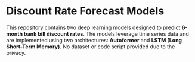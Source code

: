 # Discount Rate Forecast Models

This repository contains two deep learning models designed to predict **6-month bank bill discount rates**. The models leverage time series data and are implemented using two architectures: **Autoformer** and **LSTM (Long Short-Term Memory)**.
No dataset or code script provided due to the privacy.
